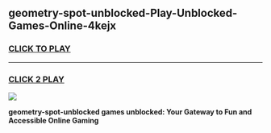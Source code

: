 
## geometry-spot-unblocked-Play-Unblocked-Games-Online-4kejx
<h3>
<a href="https://premium76.site?title=geometry-spot-unblocked&ref=25A">CLICK TO PLAY</a></h3>
<hr>

<h3>
<a href="https://premium76.site?title=geometry-spot-unblocked&ref=25A">CLICK 2 PLAY</a>
  
</h3>

<a href="https://premium76.site?title=geometry-spot-unblocked&ref=25A"><img src="https://clearcache.store/games.png"></a>


**geometry-spot-unblocked games unblocked: Your Gateway to Fun and Accessible Online Gaming**
